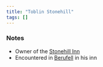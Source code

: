 ```yaml
---
title: "Toblin Stonehill"
tags: []
---
```


### Notes

- Owner of the [Stonehill Inn](content/Places/Stonehill%20Inn.md)
- Encountered in [Berufell](content/Places/Berufell.md) in his inn

